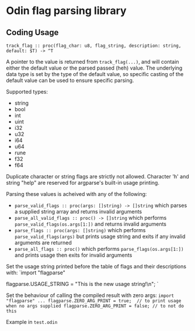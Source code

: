 # Odin flag parsing library

## Coding Usage

`track_flag :: proc(flag_char: u8, flag_string, description: string, default: $T) -> ^T`

A pointer to the value is returned from `track_flag(...)`, and will contain either the default
value or the parsed passed (heh) value. The underlying data type is set by the type of the default
value, so specific casting of the default value can be used to ensure specific parsing.

Supported types:
- string
- bool
- int
- uint
- i32
- u32
- i64
- u64
- rune
- f32
- f64

Duplicate character or string flags are strictly not allowed. Character 'h' and string "help" are
reserved for argparse's built-in usage printing.

Parsing these values is acheived with any of the following:
- `parse_valid_flags :: proc(args: []string) -> []string` which parses a supplied string array and returns
invalid arguments
- `parse_all_valid_flags :: proc() -> []string` which performs `parse_valid_flags(os.args[1:])` and returns
invalid arguments
- `parse_flags :: proc(args: []string)` which performs `parse_valid_flags(args)` but prints usage string and
exits if any invalid arguments are returned
- `parse_all_flags :: proc()` which performs `parse_flags(os.args[1:])` and prints usage then exits for
invalid arguments

Set the usage string printed before the table of flags and their descriptions with:
`import "flagparse"

flagparse.USAGE_STRING = "This is the new usage string!\n";
`

Set the behaviour of calling the compiled result with zero args:
`import "flagparse"
...
flagparse.ZERO_ARG_PRINT = true;  // to print usage when no args supplied
flagparse.ZERO_ARG_PRINT = false; // to not do this
`

Example in `test.odin`
